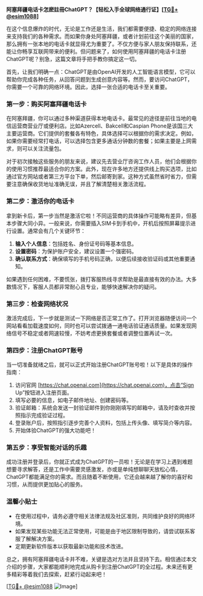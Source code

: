 **阿塞拜疆电话卡怎麽註冊ChatGPT？【轻松入手全球网络通行证】[[TG💪+ @esim1088](https://t.me/s/esim1088)]**

在这个信息爆炸的时代，无论是工作还是生活，我们都需要便捷、稳定的网络连接来支持我们的各种需求。而如果你身处阿塞拜疆，或者计划前往这个美丽的国家，那么拥有一张本地的电话卡就显得尤为重要了。不仅方便与家人朋友保持联系，还能让你畅享互联网带来的便利。但问题来了，如何使用阿塞拜疆的电话卡注册ChatGPT呢？别急，这篇文章将手把手教你搞定这一切。

首先，让我们明确一点：ChatGPT是由OpenAI开发的人工智能语言模型，它可以帮助你完成各种任务，从回答问题到生成创意内容等。然而，要访问ChatGPT，你需要一个可靠的网络环境。因此，选择一张合适的电话卡至关重要。

### **第一步：购买阿塞拜疆电话卡**

在阿塞拜疆，你可以通过多种渠道获得本地电话卡。最常见的途径是前往当地的电信运营商营业厅或便利店。比如Azercell、Bakcell和Caspian Phone是该国三大主要运营商。它们提供的套餐各有特色，具体选择可以根据你的需求决定。例如，如果你需要经常打电话，可以选择包含更多通话分钟数的套餐；如果主要是上网需求，则可以关注流量包。

对于初次接触这些服务的朋友来说，建议先去营业厅咨询工作人员，他们会根据你的使用习惯推荐最适合你的方案。此外，现在许多地方还提供线上购买选项，比如通过官方网站或者第三方平台下单，然后邮寄到家。这种方式虽然省时省力，但需要注意确保收货地址准确无误，并且了解清楚相关激活流程。

### **第二步：激活你的电话卡**

拿到新卡后，第一步当然是激活它啦！不同运营商的具体操作可能略有差异，但基本步骤大同小异。一般来说，你需要插入SIM卡到手机中，开机后按照屏幕提示进行设置。通常会有几个关键环节：

1. **输入个人信息**：包括姓名、身份证号码等基本信息。
2. **设置密码**：为保护账户安全，建议设置一个强密码。
3. **确认联系方式**：确保填写的手机号码正确，以便后续接收验证码或其他重要通知。

如果遇到任何困难，不要慌张，拨打客服热线寻求帮助是最直接有效的办法。大多数情况下，客服人员都非常耐心且专业，能够快速解决你的疑问。

### **第三步：检查网络状况**

激活完成后，下一步就是测试一下网络是否正常工作了。打开浏览器随便访问一个网站看看加载速度如何，同时也可以尝试拨通一通电话验证通话质量。如果发现网络信号不稳定或者网速较慢，不妨考虑更换套餐或者调整位置再试一次。

### **第四步：注册ChatGPT账号**

当一切准备就绪之后，就可以正式开始注册ChatGPT账号啦！以下是具体的操作指南：

1. 访问官网 [https://chat.openai.com](https://chat.openai.com)，点击“Sign Up”按钮进入注册页面。
2. 填写必要的信息，如电子邮件地址、创建密码等。
3. 验证邮箱：系统会发送一封验证邮件到你刚刚填写的邮箱中，请及时查收并按照指示完成验证过程。
4. 登录账户后，按照指引逐步完善个人资料，包括上传头像、填写简介等内容。
5. 开始体验ChatGPT的强大功能吧！

### **第五步：享受智能对话的乐趣**

成功注册并登录后，你就正式成为ChatGPT的一员啦！无论是在学习上遇到难题想要寻求解答，还是工作中需要灵感激发，亦或是单纯想聊聊天放松心情，ChatGPT都能满足你的需求。而且随着不断使用，它还会越来越了解你的喜好和习惯，从而提供更加贴心的服务。

### **温馨小贴士**

- 在使用过程中，请务必遵守相关法律法规及社区准则，共同维护良好的网络环境。
- 如果发现某些功能无法正常使用，可能是由于地区限制导致的，请尝试联系客服了解解决方案。
- 定期更新软件版本以获取最新功能和技术改进。

总之，拥有阿塞拜疆电话卡并不难，关键是选对方法并且坚持下去。相信通过本文介绍的步骤，大家都能顺利地完成从购卡到注册ChatGPT的全过程。未来还有更多精彩等着我们去探索，赶紧行动起来吧！

[[TG💪+ @esim1088](https://t.me/s/esim1088) ![Image](https://i.postimg.cc/4NQfJmqS/Snipaste-2025-05-13-00-14-12.png)]
